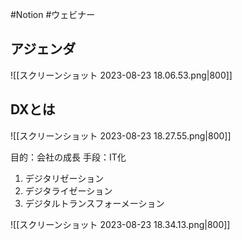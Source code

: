#Notion #ウェビナー 



## アジェンダ

![[スクリーンショット 2023-08-23 18.06.53.png|800]]

## DXとは

![[スクリーンショット 2023-08-23 18.27.55.png|800]]

目的：会社の成長
手段：IT化

1. デジタリゼーション
2. デジタライゼーション
3. デジタルトランスフォーメーション

![[スクリーンショット 2023-08-23 18.34.13.png|800]]



